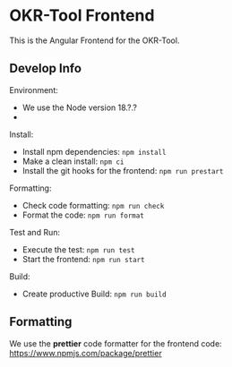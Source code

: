 # OKR-Tool Frontend

This is the Angular Frontend for the OKR-Tool.

## Develop Info

Environment:

- We use the Node version 18.?.?
-

Install:

- Install npm dependencies: `npm install`
- Make a clean install: `npm ci`
- Install the git hooks for the frontend: `npm run prestart`

Formatting:

- Check code formatting: `npm run check`
- Format the code: `npm run format`

Test and Run:

- Execute the test: `npm run test`
- Start the frontend: `npm run start`

Build:

- Create productive Build: `npm run build`

## Formatting

We use the **prettier** code formatter for the frontend code:
https://www.npmjs.com/package/prettier
